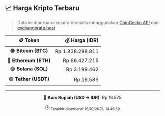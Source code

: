 

<!-- HARGA_KRIPTO -->
## 📈 Harga Kripto Terbaru

> Data ini diperbarui secara otomatis menggunakan [CoinGecko API](https://www.coingecko.com/) dan [exchangerate.host](https://exchangerate.host/)

<div align="center">

| 🪙 Token | 💰 Harga (IDR) |
|:------:|---------------:|
| 🟠 **Bitcoin (BTC)**   | Rp 1.838.298.811 |
| 🔵 **Ethereum (ETH)**  | Rp 66.427.215 |
| 🟣 **Solana (SOL)**    | Rp 3.199.462 |
| 🟢 **Tether (USDT)**   | Rp 16.589 |

---

💱 **Kurs Rupiah (USD → IDR)**: Rp 16.575

🕒 <sub>Terakhir diperbarui: 16/10/2025, 14.46.59</sub>

</div>
<!-- /HARGA_KRIPTO -->
